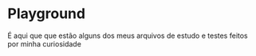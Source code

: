 # Playground

É aqui que que estão alguns dos meus arquivos de estudo e testes feitos por minha curiosidade
